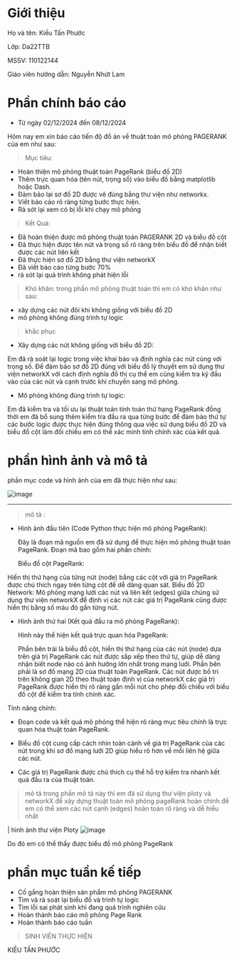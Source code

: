 # Giới thiệu
Họ và tên: Kiều Tấn Phước

Lớp: Da22TTB

MSSV: 110122144

Giáo viên hướng dẫn: Nguyễn Nhứt Lam

# Phần chính báo cáo

- Từ ngày 02/12/2024 đến 08/12/2024

Hôm nay em xin báo cáo tiến độ đồ án về thuật toán mô phỏng PAGERANK của em như sau:

> Mục tiêu:
- Hoàn thiện mô phỏng thuật toán PageRank (biểu đồ 2D)
- Thêm trực quan hóa (tên nút, trọng số) vào biểu đồ bằng matplotlib hoặc Dash.
- Đảm bảo lại sơ đồ 2D được vẽ đúng bằng thư viện như networkx.
- Viết báo cáo rõ ràng từng bước thực hiện.
- Rà sót lại xem có bị lỗi khi chạy mô phỏng

> Kết Quả:
- Đã hoàn thiện được mô phỏng thuật toán PAGERANK 2D và biểu đồ cột
- Đã thực hiện được tên nút và trọng số rõ ràng trên biểu đồ để nhận biết được các nút liên kết
- Đã thực hiện sơ đồ 2D bằng thư viện networkX
- Đã viết báo cáo từng bước 70%
- rà sót lại quá trình không phát hiện lỗi

> Khó khăn:
trong phần mô phỏng thuật toán thì em có khó khăn như sau:
- xây dựng các nút đôi khi không giống với biểu đồ 2D
- mô phỏng không đúng trình tự logic
> khắc phục

- Xây dựng các nút không giống với biểu đồ 2D:

Em đã rà soát lại logic trong việc khai báo và định nghĩa các nút cùng với trọng số. Để đảm bảo sơ đồ 2D đúng với biểu đồ lý thuyết em sử dụng thư viện networkX với cách định nghĩa đồ thị cụ thể em cũng kiểm tra kỹ đầu vào của các nút và cạnh trước khi chuyển sang mô phỏng.

- Mô phỏng không đúng trình tự logic:

Em đã kiểm tra và tối ưu lại thuật toán tính toán thứ hạng PageRank đồng thời em đã bổ sung thêm kiểm tra đầu ra qua từng bước để đảm bảo thứ tự các bước logic được thực hiện đúng thông qua việc sử dụng biểu đồ 2D và biểu đồ cột làm đối chiếu em có thể xác minh tính chính xác của kết quả.

# phần hình ảnh và mô tả

phần mục code và hình ảnh của em đã thực hiện như sau: 

![image](https://github.com/user-attachments/assets/bbd04a4f-19a0-4d45-a8bd-c91f341bd78b)

-----------------------------------------------------------------------------------------------------------------

> mô tả :

- Hình ảnh đầu tiên (Code Python thực hiện mô phỏng PageRank):

    Đây là đoạn mã nguồn em đã sử dụng để thực hiện mô phỏng thuật toán PageRank.
    Đoạn mã bao gồm hai phần chính:
  
  Biểu đồ cột PageRank: 

Hiển thị thứ hạng của từng nút (node) bằng các cột với giá trị PageRank được chú thích ngay trên từng cột để dễ dàng quan sát.
  Biểu đồ 2D Network: Mô phỏng mạng lưới các nút và liên kết (edges) giữa chúng sử dụng thư viện networkX để định vị các nút các giá trị PageRank cũng được hiển thị bằng số màu đỏ gần từng nút.

- Hình ảnh thứ hai (Kết quả đầu ra mô phỏng PageRank):

    Hình này thể hiện kết quả trực quan hóa PageRank:
  
  Phần bên trái là biểu đồ cột, hiển thị thứ hạng của các nút (node) dựa trên giá trị PageRank các nút được sắp xếp theo thứ tự, giúp dễ dàng nhận biết node nào có ảnh hưởng lớn nhất trong mạng lưới.
  Phần bên phải là sơ đồ mạng 2D của thuật toán PageRank. Các nút được bố trí trên không gian 2D theo thuật toán định vị của networkX các giá trị PageRank được hiển thị rõ ràng gần mỗi nút cho phép đối chiếu với biểu đồ cột để kiểm tra tính chính xác.

Tính năng chính:

   - Đoạn code và kết quả mô phỏng thể hiện rõ ràng mục tiêu chính là trực quan hóa thuật toán PageRank.
    
   - Biểu đồ cột cung cấp cách nhìn toàn cảnh về giá trị PageRank của các nút trong khi sơ đồ mạng lưới 2D giúp hiểu rõ hơn về mối liên hệ giữa các nút.
    
   - Các giá trị PageRank được chú thích cụ thể hỗ trợ kiểm tra nhanh kết quả đầu ra của thuật toán.

 > mô tả
trong phần mô tả này thì em đã sử dụng thư viện ploty và networkX để xây dựng thuật toán mô phỏng pageRank hoàn chỉnh để em có thể xem các nút cạnh (edges) hoàn toàn rõ ràng và dễ hiểu nhất
  
| hình ảnh thư viện Ploty
![image](https://github.com/user-attachments/assets/804a706d-2371-436f-912a-fc36c731ac23)

Do đó em có thể thấy được biểu đồ mô phỏng PageRank

# phần mục tuần kế tiếp

- Cố gắng hoàn thiện sản phẩm mô phỏng PAGERANK
- Tìm và rà soát lại biểu đồ và trình tự logic
- Tìm lỗi sai phát sinh khi đang quá trình nghiên cứu
- Hoàn thành báo cáo mô phỏng Page Rank
- Hoàn thành báo cáo tuần

> SINH VIÊN THỰC HIỆN

KIỀU TẤN PHƯỚC









